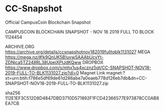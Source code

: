 # CC-Snapshot
Official CampusCoin Blockchain Snapshot

CAMPUSCOIN BLOCKCHAIN SNAPSHOT - NOV 18 2019 FULL TO BLOCK 1124454

ARCHIVE.ORG
https://archive.org/details/ccsnapshotnov182019fulltoblk1131027
MEGA
https://mega.nz/#!k9QnUK5B!uvwSAAAbUcvYt-ZDNjca5TZ248RL38UpejXPIJdKQww
DROPBOX
https://www.dropbox.com/s/mhx1us4xcznz5qt/CC-SNAPSHOT-NOV18-2019-FULL-TO-BLK1131027.zip?dl=0
Magnet Link
magnet:?xt=urn:btih:f786e5df69de61d286abe7a0eaeb778d126eb7db&dn=CC-SNAPSHOT-NOV18-2019-FULL-TO-BLK1131027.zip

sha256    112E1EF3C512D8D4847DBD3710D571892F1FCD42366577E973878CC0AB8EA7CB
